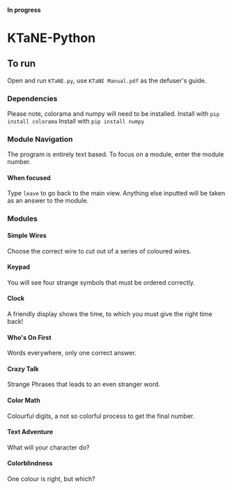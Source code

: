 #### In progress
# KTaNE-Python
## To run
Open and run `KTaNE.py`, use `KTaNE Manual.pdf` as the defuser's guide.
### Dependencies
Please note, colorama and numpy will need to be installed.
Install with `pip install colorama`
Install with `pip install numpy`


### Module Navigation
The program is entirely text based.
To focus on a module, enter the module number.
#### When focused
Type `leave` to go back to the main view.
Anything else inputted will be taken as an answer to the module.


### Modules
#### Simple Wires
Choose the correct wire to cut out of a series of coloured wires.
#### Keypad
You will see four strange symbols that must be ordered correctly.
#### Clock
A friendly display shows the time, to which you must give the right time back!
#### Who's On First
Words everywhere, only one correct answer.
#### Crazy Talk
Strange Phrases that leads to an even stranger word.
#### Color Math
Colourful digits, a not so colorful process to get the final number.
#### Text Adventure
What will your character do?
#### Colorblindness
One colour is right, but which?
